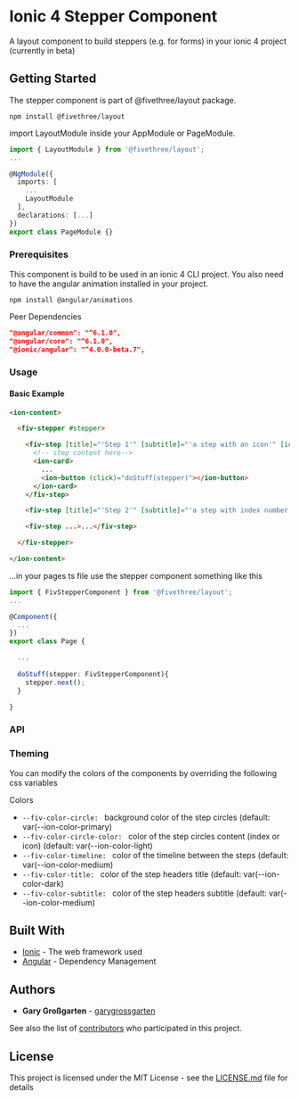 # Ionic 4 Stepper Component

A layout component to build steppers (e.g. for forms) in your ionic 4 project (currently in beta)

## Getting Started

The stepper component is part of @fivethree/layout package.

```console
npm install @fivethree/layout
```

import LayoutModule inside your AppModule or PageModule.

```typescript
import { LayoutModule } from '@fivethree/layout';
...

@NgModule({
  imports: [
    ...
    LayoutModule
  ],
  declarations: [...]
})
export class PageModule {}
```

### Prerequisites

This component is build to be used in an ionic 4 CLI project.
You also need to have the angular animation installed in your project.

```console
npm install @angular/animations
```

Peer Dependencies

```json
"@angular/common": "^6.1.0",
"@angular/core": "^6.1.0",
"@ionic/angular": "^4.0.0-beta.7",
```

### Usage

#### Basic Example

```html
<ion-content>

  <fiv-stepper #stepper>

    <fiv-step [title]="'Step 1'" [subtitle]="'a step with an icon'" [icon]="'md-trash'">
      <!-- step content here-->
      <ion-card>
        ...
        <ion-button (click)="doStuff(stepper)"></ion-button>
      </ion-card>
    </fiv-step>

    <fiv-step [title]="'Step 2'" [subtitle]="'a step with index number'" [index]="2">...</fiv-step>

    <fiv-step ...>...</fiv-step>

  </fiv-stepper>

</ion-content> 
```
...in your pages ts file use the stepper component something like this

```typescript
import { FivStepperComponent } from '@fivethree/layout';
...

@Component({
  ...
})
export class Page {

  ...
  
  doStuff(stepper: FivStepperComponent){
    stepper.next();
  }

}

```

### API



  

### Theming

You can modify the colors of the components by overriding the following css variables

Colors
* ```--fiv-color-circle: ``` 
background color of the step circles (default: var(--ion-color-primary)
* ```--fiv-color-circle-color: ```
 color of the step circles content (index or icon) (default: var(--ion-color-light)
* ```--fiv-color-timeline: ``` 
color of the timeline between the steps (default: var(--ion-color-medium)
* ```--fiv-color-title: ``` 
color of the step headers title (default: var(--ion-color-dark)
* ```--fiv-color-subtitle: ``` 
color of the step headers subtitle (default: var(--ion-color-medium)


## Built With

* [Ionic](http://www.dropwizard.io/1.0.2/docs/) - The web framework used
* [Angular](https://maven.apache.org/) - Dependency Management


## Authors

* **Gary Großgarten** - [garygrossgarten](https://github.com/garygrossgarten)

See also the list of [contributors](https://github.com/your/project/contributors) who participated in this project.

## License

This project is licensed under the MIT License - see the [LICENSE.md](LICENSE.md) file for details
